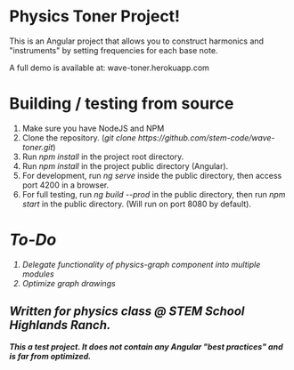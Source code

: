 <h1>Physics Toner Project!</h1>
<p>This is an Angular project that allows you to construct harmonics and "instruments" by setting frequencies for each base note.</p>
<p>A full demo is available at: wave-toner.herokuapp.com</p>

<h1>Building / testing from source</h1>
<ol>
    <li>Make sure you have NodeJS and NPM</li>
    <li>Clone the repository. (<i>git clone https://github.com/stem-code/wave-toner.git</i>)</li>
    <li>Run <i>npm install</i> in the project root directory.</li>
    <li>Run <i>npm install</i> in the project public directory (Angular).</li>
    <li>For development, run <i>ng serve</i> inside the public directory, then access port 4200 in a browser.</i>
    <li>For full testing, run <i>ng build --prod</i> in the public directory, then run <i>npm start</i> in the public directory. (Will run on port 8080 by default).<i>
</ol>

<h1>To-Do</h1>
<ol>
    <li>Delegate functionality of physics-graph component into multiple modules</li>
    <li>Optimize graph drawings</li>
</ol>

<h2>Written for physics class @ STEM School Highlands Ranch.</h2>
<b><p>This a test project. It does not contain any Angular "best practices" and is far from optimized.<p></b>
